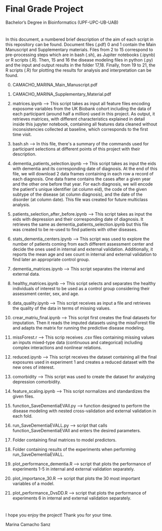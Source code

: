 # Final Grade Project
Bachelor’s Degree in Bioinformatics (UPF-UPC-UB-UAB) 
#
In this document, a numbered brief description of the aim of each script in this repository can be found. Document files (.pdf) 0 and 1 contain the Main Manuscript and Supplementary materials. Files from 2 to 15 correspond to pre-processing steps which are in bash (.sh), as Jupiter notebooks (.ipynb) or R scripts (.R). Then, 15 and 16 the disease modeling files in python (.py) and the input and output results in the folder 17,18. Finally, from 19 to 21, the R scripts (.R) for plotting the results for analysis and interpretation can be found. 

0. CAMACHO_MARINA_Main_Manuscript.pdf  

1. CAMACHO_MARINA_Supplementary_Material.pdf

2. matrices.ipynb --> This script takes as input all feature files encoding exposome variables from the UK Biobank cohort including the data of each participant (around half a million) used in this project. As output, it retrieves matrices, with different characteristics explained in detail inside this jupyter notebook, containing all features data cleaned without inconsistencies collected at baseline, which corresponds to the first time visit.

3. bash.sh --> In this file, there's a summary of the commands used for participant selections at different points of this project with their description.

4. dementia_patients_selection.ipynb --> This script takes as input the eids with dementia and its corresponding date of diagnosis. At the end of this file, we will download 2 data frames containing in each row a record of each diagnosis. One data frame contains the cases after a given year and the other one before that year. For each diagnosis, we will encode the patient's unique identifier (at column eid), the code of the given subtype of the disease (at column diagnosis), and the date of the disorder (at column date). This file was created for future multiclass analysis.

5. patients_selection_after_before.ipynb --> This script takes as input the eids with depression and their corresponding date of diagnosis. It retrieves the same as dementia_patients_selection.ipynb but this file was created to be re-used to find patients with other diseases.

6. stats_dementia_centers.ipynb --> This script was used to explore the number of patients coming from each different assessment center and decide the ones used in internal and external validation. Additionally, it reports the mean age and sex count in internal and external validation to find later an appropriate control group.

7. dementia_matrices.ipynb --> This script separates the internal and external data.

8. healthy_matrices.ipynb --> This script selects and separates the healthy individuals of interest to be used as a control group considering their assessment center, sex, and age.

9. data_quality.ipynb --> This script receives as input a file and retrieves the quality of the data in terms of missing values.

10. crear_matriu_final.ipynb --> This script first creates the final datasets for imputation. Then it reads the imputed datasets using the missForest file and adapts the matrix for running the predictive disease modeling.

11. missForest.r --> This scrip receives .csv files containing missing values an inputs mixed-type data (continuous and categorical) including complex interactions and nonlinear relations.

12. reduced.ipynb --> This script receives the dataset containing all the final exposures used in experiment 1 and creates a reduced dataset with the new ones of interest.

13. comorbidity --> This script was used to create the dataset for analyzing depression comorbidity.

14. feature_scaling.ipynb --> This script normalizes and standardizes the given files.

15. function_SaveDementiaEVAll.py --> function designed to perform the disease modeling with nested cross-validation and external validation in each fold.

16. run_SaveDementiaEVALL.py --> script that calls function_SaveDementiaEVAll and enters the desired parameters.

17. Folder containing final matrices to model predictors. 

18. Folder containing results of the experiments when performing run_SaveDementiaEVALL. 

19. plot_performance_dementia.R --> script that plots the performance of experiments 1-5 in internal and external validation separately.

20. plot_importance_30.R --> script that plots the 30 most important variables of a model.

21. plot_performance_DvsDD.R --> script that plots the performance of experiments 6 in internal and external validation separately.
#
I hope you enjoy the project! Thank you for your time.

Marina Camacho Sanz


